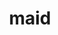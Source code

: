 ---
category: 4-letters
denotation: null
name: maid
reference_link: https://www.etymonline.com/word/maid
root_language: null
root_name: null
title: maid
type: free
word_sums:
- respelling: maid
  sum: 'Maid + '
---